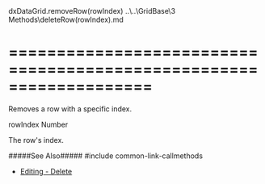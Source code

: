 <!--id-->dxDataGrid.removeRow(rowIndex)<!--/id-->
<!--dep-->..\..\GridBase\3 Methods\deleteRow(rowIndex).md<!--/dep-->
===================================================================
===================================================================

<!--shortDescription-->
Removes a row with a specific index.
<!--/shortDescription-->

<!--paramName1-->rowIndex<!--/paramName1-->
<!--paramType1-->Number<!--/paramType1-->
<!--paramDescription1-->
The row's index.
<!--/paramDescription1-->

<!--fullDescription-->
#####See Also#####
#include common-link-callmethods
- [Editing - Delete](/Documentation/Guide/Widgets/DataGrid/Editing/#API/Delete)
<!--/fullDescription-->